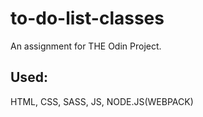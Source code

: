 # to-do-list-classes

An assignment for THE Odin Project.

<h2>Used:</h2>
HTML, CSS, SASS, JS, NODE.JS(WEBPACK)
